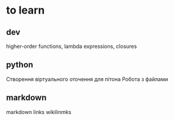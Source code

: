 # to learn
## dev
higher-order functions, lambda expressions, closures
## python
Створення віртуального оточення для пітона
Робота з файлами
 
## markdown
markdown links
wikilinmks